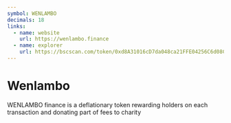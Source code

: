 ```yaml
---
symbol: WENLAMBO
decimals: 18
links:
  - name: website
    url: https://wenlambo.finance
  - name: explorer
    url: https://bscscan.com/token/0xd8A31016cD7da048ca21FFE04256C6d08C3A2251
---
```


# Wenlambo

WENLAMBO finance is a deflationary token rewarding holders on each transaction and donating part of fees to charity
